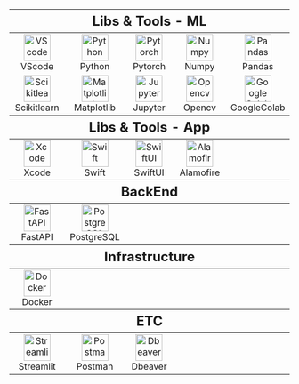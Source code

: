 <table>
  <thead>
    <tr>
        <th colspan="5" style="font-size: 24px;">Libs & Tools - ML</th>
    </tr>
  </thead>
  <tr>
    <td align="center" width="100">
        <img src="https://cdn.jsdelivr.net/gh/devicons/devicon/icons/vscode/vscode-original.svg" width="48" height="48" alt="VScode" /><br>VScode
    </td>
    <td align="center" width="100">
        <img src="https://cdn.jsdelivr.net/gh/devicons/devicon/icons/python/python-original.svg" width="48" height="48" alt="Python" /><br>Python
    </td>
    <td align="center" width="100">
        <img src="https://cdn.jsdelivr.net/gh/devicons/devicon/icons/pytorch/pytorch-original.svg" width="48" height="48" alt="Pytorch" /><br>Pytorch
    </td>
    <td align="center" width="100">
        <img src="https://cdn.jsdelivr.net/gh/devicons/devicon/icons/numpy/numpy-original.svg" width="48" height="48" alt="Numpy" /><br>Numpy
    </td>
    <td align="center" width="100">
        <img src="https://cdn.jsdelivr.net/gh/devicons/devicon/icons/pandas/pandas-original.svg" width="48" height="48" alt="Pandas" /><br>Pandas
    </td>
  </tr>

  <tr>
    <td align="center" width="100">
        <img src="https://cdn.jsdelivr.net/gh/devicons/devicon/icons/scikitlearn/scikitlearn-original.svg" width="48" height="48" alt="Scikitlearn" /><br>Scikitlearn
    </td>
    <td align="center" width="100">
        <img src="https://cdn.jsdelivr.net/gh/devicons/devicon/icons/matplotlib/matplotlib-original.svg" width="48" height="48" alt="Matplotlib" /><br>Matplotlib
    </td>
    <td align="center" width="100">
        <img src="https://cdn.jsdelivr.net/gh/devicons/devicon/icons/jupyter/jupyter-original.svg" width="48" height="48" alt="Jupyter" /><br>Jupyter
    </td>
    <td align="center" width="100">
        <img src="https://cdn.jsdelivr.net/gh/devicons/devicon/icons/opencv/opencv-original.svg" width="48" height="48" alt="Opencv" /><br>Opencv
    </td>
    <td align="center" width="100">
        <img src="https://cdn.jsdelivr.net/gh/devicons/devicon/icons/googlecolab/googlecolab-original.svg" width="48" height="48" alt="GoogleColab" /><br>GoogleColab
    </td>
  </tr>

  <tr>
    <thead>
        <tr>
            <th colspan="5" style="font-size: 24px;">Libs & Tools - App
            </th>
        </tr>
    </thead>
    <td align="center" width="100">
        <img src="https://cdn.jsdelivr.net/gh/devicons/devicon/icons/xcode/xcode-original.svg" width="48" height="48" alt="Xcode" /><br>Xcode
    </td>
    <td align="center" width="100">
        <img src="https://cdn.jsdelivr.net/gh/devicons/devicon/icons/swift/swift-original.svg" width="48" height="48" alt="Swift" /><br>Swift
    </td>
    <td align="center" width="100">
        <img src="https://img.icons8.com/fluent/512/swiftui.png" width="48" height="48" alt="SwiftUI" /><br>SwiftUI
    </td>
    <td align="center" width="100">
        <img src="https://avatars.githubusercontent.com/u/7774181?s=280&v=4" width="48" height="48" alt="Alamofire" /><br>Alamofire
    </td>
    <td align="center" width="100">
    </td>
  </tr>

  <tr>
    <thead>
        <tr>
            <th colspan="5" style="font-size: 24px;">BackEnd
            </th>
        </tr>
    </thead>
    <td align="center" width="100">
        <img src="https://cdn.jsdelivr.net/gh/devicons/devicon/icons/fastapi/fastapi-original.svg" width="48" height="48" alt="FastAPI" /><br>FastAPI
    </td>
    <td align="center" width="100">
        <img src="https://cdn.jsdelivr.net/gh/devicons/devicon/icons/postgresql/postgresql-original.svg" width="48" height="48" alt="PostgreSQL" /><br>PostgreSQL
    </td>
    <td align="center" width="100">
    </td>
    <td align="center" width="100">
    </td>
    <td align="center" width="100">
    </td>
  </tr>

  <tr>
    <thead>
        <tr>
            <th colspan="5" style="font-size: 24px;">Infrastructure
            </th>
        </tr>
    </thead>
    <td align="center" width="100">
        <img src="https://cdn.jsdelivr.net/gh/devicons/devicon/icons/docker/docker-original.svg" width="48" height="48" alt="Docker" /><br>Docker
    </td>
    <td align="center" width="100">
    </td>
    <td align="center" width="100">
    </td>
    <td align="center" width="100">
    </td>
    <td align="center" width="100">
    </td>
  </tr>

  <tr>
    <thead>
        <tr>
            <th colspan="5" style="font-size: 24px;">ETC
            </th>
        </tr>
    </thead>
    <td align="center" width="100">
        <img src="https://cdn.jsdelivr.net/gh/devicons/devicon/icons/streamlit/streamlit-original.svg" width="48" height="48" alt="Streamlit" /><br>Streamlit
    </td>
    <td align="center" width="100">
        <img src="https://cdn.jsdelivr.net/gh/devicons/devicon/icons/postman/postman-original.svg" width="48" height="48" alt="Postman" /><br>Postman
    </td>
    <td align="center" width="100">
        <img src="https://cdn.jsdelivr.net/gh/devicons/devicon/icons/dbeaver/dbeaver-original.svg" width="48" height="48" alt="Dbeaver" /><br>Dbeaver
    </td>
    <td align="center" width="100">
    </td>
    <td align="center" width="100">
    </td>
  </tr>